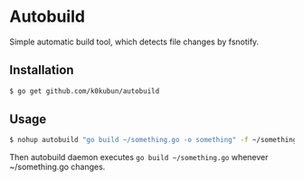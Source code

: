 # Autobuild

Simple automatic build tool, which detects file changes by fsnotify.

## Installation

```bash
$ go get github.com/k0kubun/autobuild
```

## Usage

```bash
$ nohup autobuild "go build ~/something.go -o something" -f ~/something.go &
```

Then autobuild daemon executes `go build ~/something.go` whenever ~/something.go changes.
